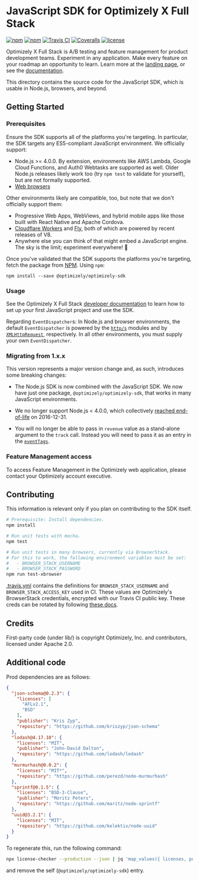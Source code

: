 # JavaScript SDK for Optimizely X Full Stack
[![npm](https://img.shields.io/npm/v/%40optimizely%2Foptimizely-sdk.svg)](https://www.npmjs.com/package/@optimizely/optimizely-sdk)
[![npm](https://img.shields.io/npm/dm/%40optimizely%2Foptimizely-sdk.svg)](https://www.npmjs.com/package/@optimizely/optimizely-sdk)
[![Travis CI](https://img.shields.io/travis/optimizely/javascript-sdk.svg)](https://travis-ci.org/optimizely/javascript-sdk)
[![Coveralls](https://img.shields.io/coveralls/optimizely/javascript-sdk.svg)](https://coveralls.io/github/optimizely/javascript-sdk)
[![license](https://img.shields.io/github/license/optimizely/javascript-sdk.svg)](https://choosealicense.com/licenses/apache-2.0/)


Optimizely X Full Stack is A/B testing and feature management for product development teams. Experiment in any application. Make every feature on your roadmap an opportunity to learn. Learn more at the [landing page](https://www.optimizely.com/products/full-stack/), or see the [documentation](https://developers.optimizely.com/x/solutions/sdks/reference/index.html?language=node).

This directory contains the source code for the JavaScript SDK, which is usable in Node.js, browsers, and beyond.

## Getting Started

### Prerequisites

Ensure the SDK supports all of the platforms you're targeting. In particular, the SDK targets any ES5-compliant JavaScript environment. We officially support:
  - Node.js >= 4.0.0. By extension, environments like AWS Lambda, Google Cloud Functions, and Auth0 Webtasks are supported as well. Older Node.js releases likely work too (try `npm test` to validate for yourself), but are not formally supported.
  - [Web browsers](https://caniuse.com/#feat=es5)

Other environments likely are compatible, too, but note that we don't officially support them:
  - Progressive Web Apps, WebViews, and hybrid mobile apps like those built with React Native and Apache Cordova.
  - [Cloudflare Workers](https://developers.cloudflare.com/workers/) and [Fly](https://fly.io/), both of which are powered by recent releases of V8.
  - Anywhere else you can think of that might embed a JavaScript engine. The sky is the limit; experiment everywhere! 🚀

Once you've validated that the SDK supports the platforms you're targeting, fetch the package from [NPM](https://www.npmjs.com/package/@optimizely/optimizely-sdk). Using `npm`:

```
npm install --save @optimizely/optimizely-sdk
```

### Usage
See the Optimizely X Full Stack [developer documentation](http://developers.optimizely.com/server/reference/index.html) to learn how to set up your first JavaScript project and use the SDK.

Regarding `EventDispatcher`s: In Node.js and browser environments, the default `EventDispatcher` is powered by the [`http/s`](https://nodejs.org/api/http.html) modules and by [`XMLHttpRequest`](https://developer.mozilla.org/en-US/docs/Web/API/XMLHttpRequest#Browser_compatibility), respectively. In all other environments, you must supply your own `EventDispatcher`.

### Migrating from 1.x.x

This version represents a major version change and, as such, introduces some breaking changes:

- The Node.js SDK is now combined with the JavaScript SDK. We now have just one package, `@optimizely/optimizely-sdk`, that works in many JavaScript environments.

- We no longer support Node.js < 4.0.0, which collectively [reached end-of-life](https://github.com/nodejs/Release#end-of-life-releases) on 2016-12-31.

- You will no longer be able to pass in `revenue` value as a stand-alone argument to the `track` call. Instead you will need to pass it as an entry in the [`eventTags`](https://developers.optimizely.com/x/solutions/sdks/reference/index.html?language=javascript#event-tags).

### Feature Management access

To access Feature Management in the Optimizely web application, please contact your Optimizely account executive.

## Contributing
This information is relevant only if you plan on contributing to the SDK itself.

```sh
# Prerequisite: Install dependencies.
npm install

# Run unit tests with mocha.
npm test

# Run unit tests in many browsers, currently via BrowserStack.
# For this to work, the following environment variables must be set:
#   - BROWSER_STACK_USERNAME
#   - BROWSER_STACK_PASSWORD
npm run test-xbrowser
```

[.travis.yml](/.travis.yml) contains the definitions for `BROWSER_STACK_USERNAME` and `BROWSER_STACK_ACCESS_KEY` used in CI. These values are Optimizely's BrowserStack credentials, encrypted with our Travis CI public key. These creds can be rotated by following [these docs](https://docs.travis-ci.com/user/environment-variables/#Defining-encrypted-variables-in-.travis.yml).

## Credits

First-party code (under lib/) is copyright Optimizely, Inc. and contributors, licensed under Apache 2.0.

## Additional code

Prod dependencies are as follows:

```json
{
  "json-schema@0.2.3": {
    "licenses": [
      "AFLv2.1",
      "BSD"
    ],
    "publisher": "Kris Zyp",
    "repository": "https://github.com/kriszyp/json-schema"
  },
  "lodash@4.17.10": {
    "licenses": "MIT",
    "publisher": "John-David Dalton",
    "repository": "https://github.com/lodash/lodash"
  },
  "murmurhash@0.0.2": {
    "licenses": "MIT*",
    "repository": "https://github.com/perezd/node-murmurhash"
  },
  "sprintf@0.1.5": {
    "licenses": "BSD-3-Clause",
    "publisher": "Moritz Peters",
    "repository": "https://github.com/maritz/node-sprintf"
  },
  "uuid@3.2.1": {
    "licenses": "MIT",
    "repository": "https://github.com/kelektiv/node-uuid"
  }
}
```

To regenerate this, run the following command:

```sh
npx license-checker --production --json | jq 'map_values({ licenses, publisher, repository }) | del(.[][] | nulls)'
```

and remove the self (`@optimizely/optimizely-sdk`) entry.